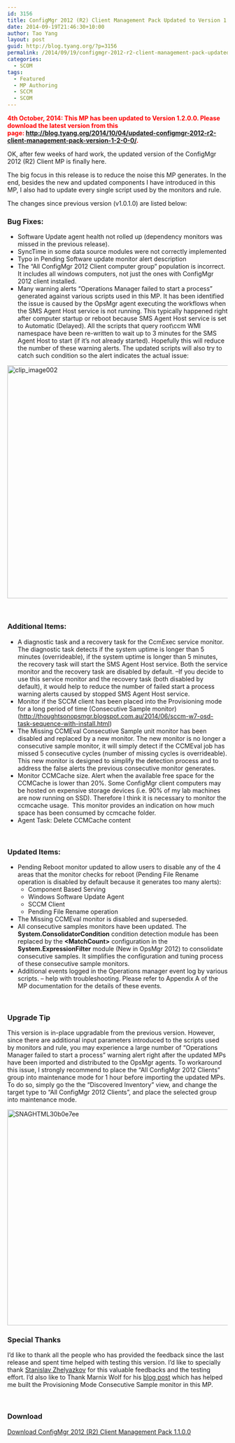 ```yaml
---
id: 3156
title: ConfigMgr 2012 (R2) Client Management Pack Updated to Version 1.1.0.0
date: 2014-09-19T21:46:30+10:00
author: Tao Yang
layout: post
guid: http://blog.tyang.org/?p=3156
permalink: /2014/09/19/configmgr-2012-r2-client-management-pack-updated-version-1-1-0-0/
categories:
  - SCOM
tags:
  - Featured
  - MP Authoring
  - SCCM
  - SCOM
---
```

<span style="color: #ff0000;"><strong>4th October, 2014: This MP has been updated to Version 1.2.0.0. Please download the latest version from this page: <a href="http://blog.tyang.org/2014/10/04/updated-configmgr-2012-r2-client-management-pack-version-1-2-0-0/">http://blog.tyang.org/2014/10/04/updated-configmgr-2012-r2-client-management-pack-version-1-2-0-0/</a>.</strong></span>

OK, after few weeks of hard work, the updated version of the ConfigMgr 2012 (R2) Client MP is finally here.

The big focus in this release is to reduce the noise this MP generates. In the end, besides the new and updated components I have introduced in this MP, I also had to update every single script used by the monitors and rule.

The changes since previous version (v1.0.1.0) are listed below:
<h3>Bug Fixes:</h3>
<ul>
	<li>Software Update agent health not rolled up (dependency monitors was missed in the previous release).</li>
	<li>SyncTime in some data source modules were not correctly implemented</li>
	<li>Typo in Pending Software update monitor alert description</li>
	<li>The “All ConfigMgr 2012 Client computer group” population is incorrect. It includes all windows computers, not just the ones with ConfigMgr 2012 client installed.</li>
	<li>Many warning alerts “Operations Manager failed to start a process” generated against various scripts used in this MP. It has been identified the issue is caused by the OpsMgr agent executing the workflows when the SMS Agent Host service is not running. This typically happened right after computer startup or reboot because SMS Agent Host service is set to Automatic (Delayed). All the scripts that query root\ccm WMI namespace have been re-written to wait up to 3 minutes for the SMS Agent Host to start (if it’s not already started). Hopefully this will reduce the number of these warning alerts. The updated scripts will also try to catch such condition so the alert indicates the actual issue:</li>
</ul>
<a href="http://blog.tyang.org/wp-content/uploads/2014/09/clip_image002.jpg"><img style="background-image: none; float: none; padding-top: 0px; padding-left: 0px; margin-left: auto; display: block; padding-right: 0px; margin-right: auto; border: 0px;" title="clip_image002" src="http://blog.tyang.org/wp-content/uploads/2014/09/clip_image002_thumb.jpg" alt="clip_image002" width="612" height="533" border="0" /></a>

&nbsp;
<h3>Additional Items:</h3>
<ul>
	<li>A diagnostic task and a recovery task for the CcmExec service monitor. The diagnostic task detects if the system uptime is longer than 5 minutes (overrideable), if the system uptime is longer than 5 minutes, the recovery task will start the SMS Agent Host service. Both the service monitor and the recovery task are disabled by default. –If you decide to use this service monitor and the recovery task (both disabled by default), it would help to reduce the number of failed start a process warning alerts caused by stopped SMS Agent Host service.</li>
	<li>Monitor if the SCCM client has been placed into the Provisioning mode for a long period of time (Consecutive Sample monitor) (<a href="http://thoughtsonopsmgr.blogspot.com.au/2014/06/sccm-w7-osd-task-sequence-with-install.html">http://thoughtsonopsmgr.blogspot.com.au/2014/06/sccm-w7-osd-task-sequence-with-install.html</a>)</li>
	<li>The Missing CCMEval Consecutive Sample unit monitor has been disabled and replaced by a new monitor. The new monitor is no longer a consecutive sample monitor, it will simply detect if the CCMEval job has missed 5 consecutive cycles (number of missing cycles is overrideable). This new monitor is designed to simplify the detection process and to address the false alerts the previous consecutive monitor generates.</li>
	<li>Monitor CCMCache size. Alert when the available free space for the CCMCache is lower than 20%. Some ConfigMgr client computers may be hosted on expensive storage devices (i.e. 90% of my lab machines are now running on SSD). Therefore I think it is necessary to monitor the ccmcache usage.  This monitor provides an indication on how much space has been consumed by ccmcache folder.</li>
	<li>Agent Task: Delete CCMCache content</li>
</ul>
&nbsp;
<h3>Updated Items:</h3>
<ul>
	<li>Pending Reboot monitor updated to allow users to disable any of the 4 areas that the monitor checks for reboot (Pending File Rename operation is disabled by default because it generates too many alerts):
<ul>
	<li>Component Based Serving</li>
	<li>Windows Software Update Agent</li>
	<li>SCCM Client</li>
	<li>Pending File Rename operation</li>
</ul>
</li>
	<li>The Missing CCMEval monitor is disabled and superseded.</li>
	<li>All consecutive samples monitors have been updated. The <strong>System.ConsolidatorCondition</strong> condition detection module has been replaced by the <strong>&lt;MatchCount&gt;</strong> configuration in the <strong>System.ExpressionFilter</strong> module (New in OpsMgr 2012) to consolidate consecutive samples. It simplifies the configuration and tuning process of these consecutive sample monitors.</li>
	<li>Additional events logged in the Operations manager event log by various scripts. – help with troubleshooting. Please refer to Appendix A of the MP documentation for the details of these events.</li>
</ul>
&nbsp;
<h3>Upgrade Tip</h3>
This version is in-place upgradable from the previous version. However, since there are additional input parameters introduced to the scripts used by monitors and rule, you may experience a large number of “Operations Manager failed to start a process” warning alert right after the updated MPs have been imported and distributed to the OpsMgr agents. To workaround this issue, I strongly recommend to place the “All ConfigMgr 2012 Clients” group into maintenance mode for 1 hour before importing the updated MPs. To do so, simply go the the “Discovered Inventory” view, and change the target type to “All ConfigMgr 2012 Clients”, and place the selected group into maintenance mode.

<a href="http://blog.tyang.org/wp-content/uploads/2014/09/SNAGHTML30b0e7ee.png"><img style="background-image: none; padding-top: 0px; padding-left: 0px; display: inline; padding-right: 0px; border: 0px;" title="SNAGHTML30b0e7ee" src="http://blog.tyang.org/wp-content/uploads/2014/09/SNAGHTML30b0e7ee_thumb.png" alt="SNAGHTML30b0e7ee" width="661" height="494" border="0" /></a>
<h3>Special Thanks</h3>
I’d like to thank all the people who has provided the feedback since the last release and spent time helped with testing this version. I’d like to specially thank <a href="https://cloudadministrator.wordpress.com/">Stanislav Zhelyazkov</a> for this valuable feedbacks and the testing effort. I’d also like to Thank Marnix Wolf for his <a href="http://thoughtsonopsmgr.blogspot.com.au/2014/06/sccm-w7-osd-task-sequence-with-install.html">blog post</a> which has helped me built the Provisioning Mode Consecutive Sample monitor in this MP.

&nbsp;
<h3>Download</h3>
<a href="http://blog.tyang.org/wp-content/uploads/2014/09/ConfigMgr-2012-Client-MP-V1.1.0.0.zip">Download ConfigMgr 2012 (R2) Client Management Pack 1.1.0.0</a>